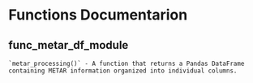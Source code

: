 Functions Documentarion
=======================

func_metar_df_module
--------------------
    `metar_processing()` - A function that returns a Pandas DataFrame containing METAR information organized into individual columns.